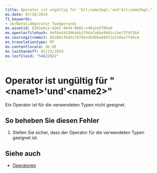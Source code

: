 ```yaml
---
title: Operator ist ungültig für "&lt;name1&gt;'und'&lt;name2&gt;"
ms.date: 07/20/2015
f1_keywords:
- vbrNoValidOperator_TwoOperands
ms.assetid: b2b1e6ce-d262-4644-8085-e48a2e2f06a6
ms.openlocfilehash: 94f6a445306abb1f9dafa6be9b81ccbef37df3b4
ms.sourcegitcommit: 6b308cf6d627d78ee36dbbae8972a310ac7fd6c8
ms.translationtype: MT
ms.contentlocale: de-DE
ms.lasthandoff: 01/23/2019
ms.locfileid: "54622922"
---
```

# <a name="operator-is-not-valid-for-ltname1gt-and-ltname2gt"></a>Operator ist ungültig für "&lt;name1&gt;'und'&lt;name2&gt;"
Ein Operator ist für die verwendeten Typen nicht geeignet.  
  
## <a name="to-correct-this-error"></a>So beheben Sie diesen Fehler  
  
1.  Stellen Sie sicher, dass der Operator für die verwendeten Typen geeignet ist.  
  
## <a name="see-also"></a>Siehe auch
- [Operatoren](../../visual-basic/language-reference/operators/index.md)
